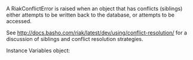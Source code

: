 A RiakConflictError is raised when an object that has conflicts (siblings) either attempts to be written back to the database, or attempts to be accessed.

See http://docs.basho.com/riak/latest/dev/using/conflict-resolution/ for a discussion of siblings and conflict resolution strategies.

Instance Variables
	object:		<aRiakObject>


